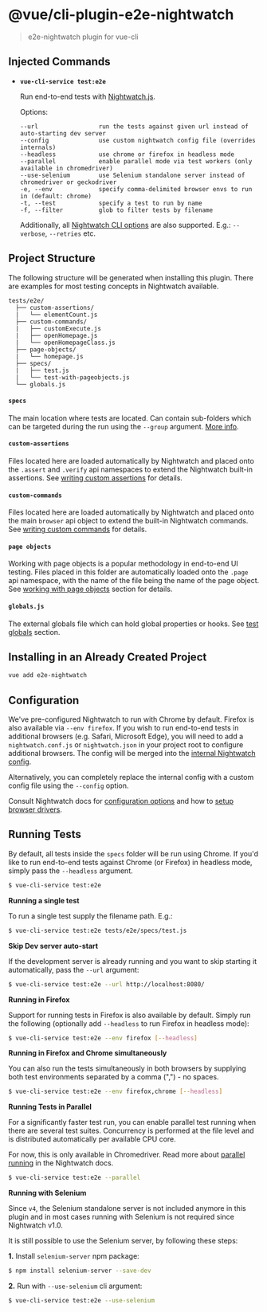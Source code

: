 # @vue/cli-plugin-e2e-nightwatch

> e2e-nightwatch plugin for vue-cli

## Injected Commands

- **`vue-cli-service test:e2e`**

  Run end-to-end tests with [Nightwatch.js](https://nightwatchjs.org).

  Options:

  ```
  --url                 run the tests against given url instead of auto-starting dev server
  --config              use custom nightwatch config file (overrides internals)
  --headless            use chrome or firefox in headless mode
  --parallel            enable parallel mode via test workers (only available in chromedriver)
  --use-selenium        use Selenium standalone server instead of chromedriver or geckodriver
  -e, --env             specify comma-delimited browser envs to run in (default: chrome)
  -t, --test            specify a test to run by name
  -f, --filter          glob to filter tests by filename
  ```

  Additionally, all [Nightwatch CLI options](https://nightwatchjs.org/guide/running-tests/#command-line-options) are also supported.
  E.g.: `--verbose`, `--retries` etc.


## Project Structure

The following structure will be generated when installing this plugin. There are examples for most testing concepts in Nightwatch available.

```
tests/e2e/
  ├── custom-assertions/
  |   └── elementCount.js
  ├── custom-commands/
  |   ├── customExecute.js
  |   ├── openHomepage.js
  |   └── openHomepageClass.js
  ├── page-objects/
  |   └── homepage.js
  ├── specs/
  |   ├── test.js
  |   └── test-with-pageobjects.js
  └── globals.js
```

#### `specs`
The main location where tests are located. Can contain sub-folders which can be targeted during the run using the `--group` argument. [More info](https://nightwatchjs.org/guide/running-tests/#test-groups).

#### `custom-assertions`
Files located here are loaded automatically by Nightwatch and placed onto the `.assert` and `.verify` api namespaces to extend the Nightwatch built-in assertions. See [writing custom assertions](https://nightwatchjs.org/guide/extending-nightwatch/#writing-custom-assertions) for details.

#### `custom-commands`
Files located here are loaded automatically by Nightwatch and placed onto the main `browser` api object to extend the built-in Nightwatch commands. See [writing custom commands](https://nightwatchjs.org/guide/extending-nightwatch/#writing-custom-commands) for details.

#### `page objects`
Working with page objects is a popular methodology in end-to-end UI testing. Files placed in this folder are automatically loaded onto the `.page` api namespace, with the name of the file being the name of the page object. See [working with page objects](https://nightwatchjs.org/guide/working-with-page-objects/) section for details.

#### `globals.js`
The external globals file which can hold global properties or hooks. See [test globals](https://nightwatchjs.org/gettingstarted/configuration/#test-globals) section.

## Installing in an Already Created Project

```bash
vue add e2e-nightwatch
```

## Configuration

We've pre-configured Nightwatch to run with Chrome by default. Firefox is also available via `--env firefox`. If you wish to run end-to-end tests in additional browsers (e.g. Safari, Microsoft Edge), you will need to add a `nightwatch.conf.js` or `nightwatch.json` in your project root to configure additional browsers. The config will be merged into the [internal Nightwatch config](https://github.com/vuejs/vue-cli/blob/dev/packages/%40vue/cli-plugin-e2e-nightwatch/nightwatch.config.js).

Alternatively, you can completely replace the internal config with a custom config file using the `--config` option.

Consult Nightwatch docs for [configuration options](https://nightwatchjs.org/gettingstarted/configuration/) and how to [setup browser drivers](http://nightwatchjs.org/gettingstarted#browser-drivers-setup).

## Running Tests

By default, all tests inside the `specs` folder will be run using Chrome. If you'd like to run end-to-end tests against Chrome (or Firefox) in headless mode, simply pass the `--headless` argument.

```bash
$ vue-cli-service test:e2e
```

**Running a single test**

To run a single test supply the filename path. E.g.:

```bash
$ vue-cli-service test:e2e tests/e2e/specs/test.js
```

**Skip Dev server auto-start**

If the development server is already running and you want to skip starting it automatically, pass the `--url` argument:

```bash
$ vue-cli-service test:e2e --url http://localhost:8080/
```

**Running in Firefox**

Support for running tests in Firefox is also available by default. Simply run the following (optionally add `--headless` to run Firefox in headless mode):

```bash
$ vue-cli-service test:e2e --env firefox [--headless]
```

**Running in Firefox and Chrome simultaneously**

You can also run the tests simultaneously in both browsers by supplying both test environments separated by a comma (",") - no spaces.

```bash
$ vue-cli-service test:e2e --env firefox,chrome [--headless]
```

**Running Tests in Parallel**

For a significantly faster test run, you can enable parallel test running when there are several test suites. Concurrency is performed at the file level and is distributed automatically per available CPU core.

For now, this is only available in Chromedriver. Read more about [parallel running](https://nightwatchjs.org/guide/running-tests/#parallel-running) in the Nightwatch docs.

```bash
$ vue-cli-service test:e2e --parallel
```

**Running with Selenium**

Since `v4`, the Selenium standalone server is not included anymore in this plugin and in most cases running with Selenium is not required since Nightwatch v1.0.

It is still possible to use the Selenium server, by following these steps:

__1.__ Install `selenium-server` npm package:

  ```bash
  $ npm install selenium-server --save-dev
  ```

__2.__ Run with `--use-selenium` cli argument:

  ```bash
  $ vue-cli-service test:e2e --use-selenium
  ```
